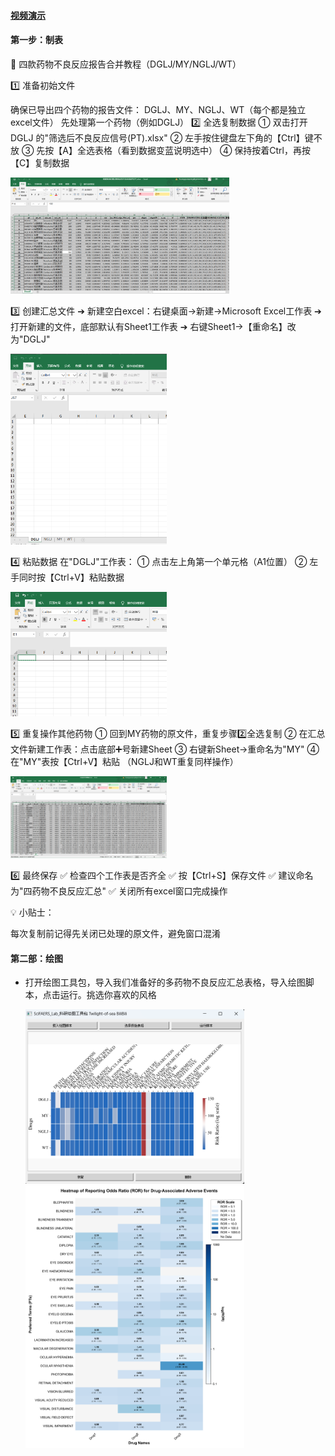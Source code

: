 #### [视频演示](https://www.bilibili.com/video/BV1ru7pz4EcH)
#### 第一步：制表
📌 四款药物不良反应报告合并教程（DGLJ/MY/NGLJ/WT）

1️⃣ 准备初始文件

确保已导出四个药物的报告文件： DGLJ、MY、NGLJ、WT（每个都是独立excel文件）
先处理第一个药物（例如DGLJ）
2️⃣ 全选复制数据
① 双击打开 DGLJ 的"筛选后不良反应信号(PT).xlsx"
② 左手按住键盘左下角的【Ctrl】键不放
③ 先按【A】全选表格（看到数据变蓝说明选中）
④ 保持按着Ctrl，再按【C】复制数据  

  <img src="../pic/全选表格.png" alt="全选表格" width="350">

3️⃣ 创建汇总文件
➔ 新建空白excel：右键桌面→新建→Microsoft Excel工作表
➔ 打开新建的文件，底部默认有Sheet1工作表
➔ 右键Sheet1→【重命名】改为"DGLJ"  

  <img src="../pic/创建空表.png" alt="创建空表" width="250">

4️⃣ 粘贴数据
在"DGLJ"工作表：
① 点击左上角第一个单元格（A1位置）
② 左手同时按【Ctrl+V】粘贴数据  

  <img src="../pic/移动鼠标.png" alt="移动鼠标" width="250">

5️⃣ 重复操作其他药物
① 回到MY药物的原文件，重复步骤2️⃣全选复制
② 在汇总文件新建工作表：点击底部➕号新建Sheet
③ 右键新Sheet→重命名为"MY"
④ 在"MY"表按【Ctrl+V】粘贴
（NGLJ和WT重复同样操作）  

  <img src="../pic/复制完成.png" alt="复制完成" width="250">  

6️⃣ 最终保存
✅ 检查四个工作表是否齐全
✅ 按【Ctrl+S】保存文件
✅ 建议命名为"四药物不良反应汇总"
✅ 关闭所有excel窗口完成操作

💡 小贴士：

每次复制前记得先关闭已处理的原文件，避免窗口混淆

#### 第二部：绘图
- 打开绘图工具包，导入我们准备好的多药物不良反应汇总表格，导入绘图脚本，点击运行。挑选你喜欢的风格  

  <img src="../pic/多药信号对比ROR.png" alt="多药信号对比ROR" width="350">  
  
  <img src="../pic/[P1007]多药对比信号（PT）-不限数量-纵向排布_temp.png" alt="泡泡矩阵" width="350">  




